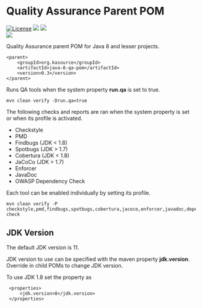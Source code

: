 # Quality Assurance Parent POM
[![License](https://img.shields.io/badge/License-Apache%202.0-blue.svg)](https://opensource.org/licenses/Apache-2.0) 
![](https://img.shields.io/badge/Package-JAR-2396ad)
![](https://img.shields.io/badge/Repository-Maven%20Central-2396ad)  
![](https://github.com/wigforss/java-qa-pom/workflows/Test%20and%20Deploy/badge.svg)

Quality Assurance parent POM for Java 8 and lesser projects.

```
<parent>
    <groupId>org.kasource</groupId>
    <artifactId>java-8-qa-pom</artifactId>
    <version>0.3</version>
</parent>
```

Runs QA tools when the system property **run.qa** is set to true.

```
mvn clean verify -Drun.qa=true
```

The following checks and reports are ran when the system property is set or when its profile is activated.

* Checkstyle
* PMD
* Findbugs (JDK < 1.8)
* Spotbugs (JDK > 1.7)
* Cobertura (JDK < 1.8)
* JaCoCo (JDK > 1.7)
* Enforcer
* JavaDoc
* OWASP Dependency Check

Each tool can be enabled individually by setting its profile.

```
mvn clean verify -P checkstyle,pmd,findbugs,spotbugs,cobertura,jacoco,enforcer,javadoc,dependency-check
```

## JDK Version
The default JDK version is 11.

JDK version to use can be specified with the maven property **jdk.version**. Override in child POMs to change JDK version. 

To use JDK 1.8 set the property as
```
 <properties>
     <jdk.version>8</jdk.version>
 </properties>
```